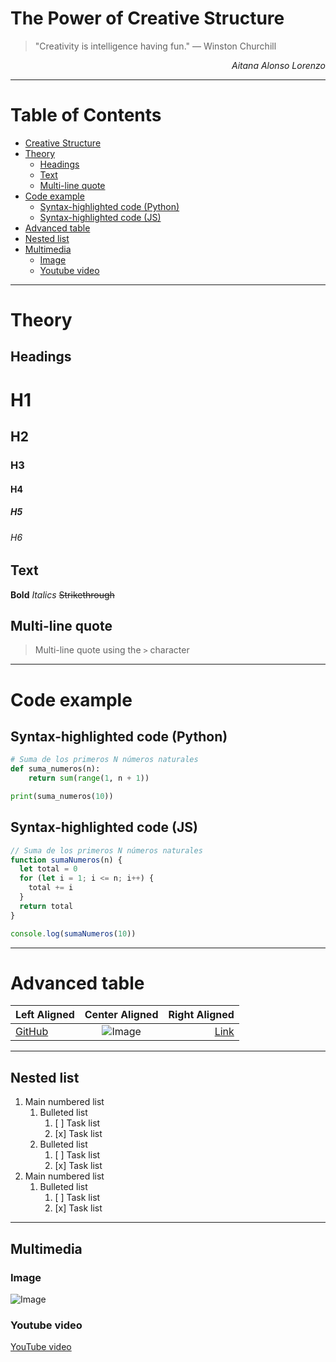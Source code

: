 <!-- A simulated cover page with: >
<!--A Large main title.  -->

# The Power of Creative Structure

<!-- A motivational quote. -->

> "Creativity is intelligence having fun." — Winston Churchill

<!-- Your name in italics aligned to the right. -->

<p align="right"><i>Aitana Alonso Lorenzo</i></p>

---

<!-- An interactive table of contents with internal links pointing to each section of the document. -->

# Table of Contents

- [Creative Structure](#The-Power-of-Creative-Structure)
- [Theory](#theory)
  - [Headings](#headings)
  - [Text](#text)
  - [Multi-line quote](#multi-line-quote)
- [Code example](#code-example)
  - [Syntax-highlighted code (Python)](#syntax-highlighted-code-python)
  - [Syntax-highlighted code (JS)](#syntax-highlighted-code-js)
- [Advanced table](#advanced-table)
- [Nested list](#nested-list)
- [Multimedia](#multimedia)
  - [Image](#image)
  - [Youtube video](#youtube-video)

---

<!-- A theoretical explanation section-->
<!-- Use at least three levels of headings. -->

# Theory

## Headings

# H1

## H2

### H3

#### H4

##### H5

###### H6

<!-- Include a text block with bold, italics, and strikethrough. -->

## Text

<p><b>Bold</b> <i>Italics</i> <s>Strikethrough</s></p>

<!-- Insert a multi-line quote using -->

## Multi-line quote

> Multi-line quote
> using the `>` character

---

<!-- Code example: -->
<!-- A syntax-highlighted code block in Python.-->

# Code example

## Syntax-highlighted code (Python)

```python
# Suma de los primeros N números naturales
def suma_numeros(n):
    return sum(range(1, n + 1))

print(suma_numeros(10))
```

## Syntax-highlighted code (JS)

```js
// Suma de los primeros N números naturales
function sumaNumeros(n) {
  let total = 0
  for (let i = 1; i <= n; i++) {
    total += i
  }
  return total
}

console.log(sumaNumeros(10))
```

---

<!-- Advanced table-->
<!-- It must contain at least 4 columns and 3 rows.
Use different alignments (left, center, right).
One cell must contain a link and another a small image. -->

# Advanced table

| Left Aligned                                |                                Center Aligned                                |                                                            Right Aligned |
| :------------------------------------------ | :--------------------------------------------------------------------------: | -----------------------------------------------------------------------: |
| [GitHub](https://github.com/AitanaAlonso01) | ![Image](https://logos-world.net/wp-content/uploads/2020/11/GitHub-Logo.png) | [Link](https://github.com/AitanaAlonso01/2-daw/tree/main/Despliegue/LS1) |

---

<!-- Nested list -->
<!--A main numbered list.
Inside it, a bulleted list.
And inside that, a task list (- [ ] and - [x]). -->

## Nested list

1. Main numbered list
   1. Bulleted list
      1. [ ] Task list
      2. [x] Task list
   2. Bulleted list
      1. [ ] Task list
      2. [x] Task list
2. Main numbered list
   1. Bulleted list
      1. [ ] Task list
      2. [x] Task list

---

<!-- Multimedia -->
<!-- Insert an image from an external link. Insert
A YouTube video using an embedded link. -->

## Multimedia

### Image

![Image](https://i.postimg.cc/Ss7vcTMt/Sin-t-tulo.png)

### Youtube video

[YouTube video](https://www.youtube.com/watch?v=MN4DQ_Vd0nE)

```

```
